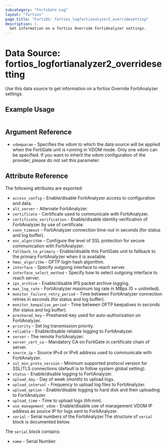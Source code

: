 ```yaml
---
subcategory: "FortiGate Log"
layout: "fortios"
page_title: "FortiOS: fortios_logfortianalyzer2_overridesetting"
description: |-
  Get information on a fortios Override FortiAnalyzer settings.
---
```


# Data Source: fortios_logfortianalyzer2_overridesetting
Use this data source to get information on a fortios Override FortiAnalyzer settings.


## Example Usage

```hcl

```

## Argument Reference

* `vdomparam` - Specifies the vdom to which the data source will be applied when the FortiGate unit is running in VDOM mode. Only one vdom can be specified. If you want to inherit the vdom configuration of the provider, please do not set this parameter.

## Attribute Reference

The following attributes are exported:

* `access_config` - Enable/disable FortiAnalyzer access to configuration and data.
* `alt_server` - Alternate FortiAnalyzer.
* `certificate` - Certificate used to communicate with FortiAnalyzer.
* `certificate_verification` - Enable/disable identity verification of FortiAnalyzer by use of certificate.
* `conn_timeout` - FortiAnalyzer connection time-out in seconds (for status and log buffer).
* `enc_algorithm` - Configure the level of SSL protection for secure communication with FortiAnalyzer.
* `fallback_to_primary` - Enable/disable this FortiGate unit to fallback to the primary FortiAnalyzer when it is available.
* `hmac_algorithm` - OFTP login hash algorithm.
* `interface` - Specify outgoing interface to reach server.
* `interface_select_method` - Specify how to select outgoing interface to reach server.
* `ips_archive` - Enable/disable IPS packet archive logging.
* `max_log_rate` - FortiAnalyzer maximum log rate in MBps (0 = unlimited).
* `monitor_failure_retry_period` - Time between FortiAnalyzer connection retries in seconds (for status and log buffer).
* `monitor_keepalive_period` - Time between OFTP keepalives in seconds (for status and log buffer).
* `preshared_key` - Preshared-key used for auto-authorization on FortiAnalyzer.
* `priority` - Set log transmission priority.
* `reliable` - Enable/disable reliable logging to FortiAnalyzer.
* `server` - The remote FortiAnalyzer.
* `server_cert_ca` - Mandatory CA on FortiGate in certificate chain of server.
* `source_ip` - Source IPv4 or IPv6 address used to communicate with FortiAnalyzer.
* `ssl_min_proto_version` - Minimum supported protocol version for SSL/TLS connections (default is to follow system global setting).
* `status` - Enable/disable logging to FortiAnalyzer.
* `upload_day` - Day of week (month) to upload logs.
* `upload_interval` - Frequency to upload log files to FortiAnalyzer.
* `upload_option` - Enable/disable logging to hard disk and then uploading to FortiAnalyzer.
* `upload_time` - Time to upload logs (hh:mm).
* `use_management_vdom` - Enable/disable use of management VDOM IP address as source IP for logs sent to FortiAnalyzer.
* `serial` - Serial numbers of the FortiAnalyzer.The structure of `serial` block is documented below.

The `serial` block contains:

* `name` - Serial Number.
